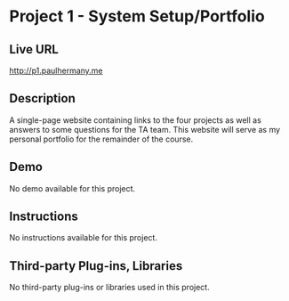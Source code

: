 # Project 1 - System Setup/Portfolio

## Live URL
<http://p1.paulhermany.me>

## Description
A single-page website containing links to the four projects as well as answers to some questions for the TA team. This website will serve as my personal portfolio for the remainder of the course.

## Demo
No demo available for this project.

## Instructions
No instructions available for this project.

## Third-party Plug-ins, Libraries
No third-party plug-ins or libraries used in this project.